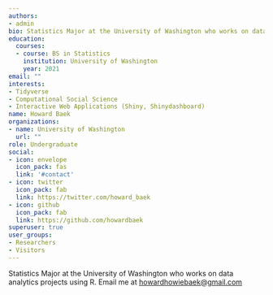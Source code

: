 ```yaml
---
authors:
- admin
bio: Statistics Major at the University of Washington who works on data analytics projects using R. Email me at howardhowiebaek@gmail.com
education:
  courses:
  - course: BS in Statistics
    institution: University of Washington
    year: 2021
email: ""
interests:
- Tidyverse
- Computational Social Science
- Interactive Web Applications (Shiny, Shinydashboard)
name: Howard Baek
organizations:
- name: University of Washington
  url: ""
role: Undergraduate 
social:
- icon: envelope
  icon_pack: fas
  link: '#contact'
- icon: twitter
  icon_pack: fab
  link: https://twitter.com/howard_baek
- icon: github
  icon_pack: fab
  link: https://github.com/howardbaek
superuser: true
user_groups:
- Researchers
- Visitors
---
```


Statistics Major at the University of Washington who works on data analytics projects using R. Email me at howardhowiebaek@gmail.com

